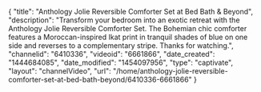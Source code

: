 {
    "title": "Anthology Jolie Reversible Comforter Set at Bed Bath & Beyond",
    "description": "Transform your bedroom into an exotic retreat with the Anthology Jolie Reversible Comforter Set. The Bohemian chic comforter features a Moroccan-inspired Ikat print in tranquil shades of blue on one side and reverses to a complementary stripe. Thanks for watching.",
    "channelid": "6410336",
    "videoid": "6661866",
    "date_created": "1444684085",
    "date_modified": "1454097956",
    "type": "captivate",
    "layout": "channelVideo",
    "url": "\/home\/anthology-jolie-reversible-comforter-set-at-bed-bath-beyond\/6410336-6661866"
}